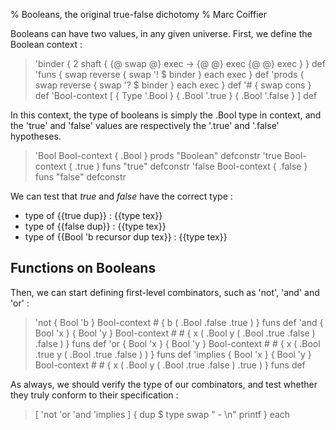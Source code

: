 % Booleans, the original true-false dichotomy
% Marc Coiffier

Booleans can have two values, in any given universe.
First, we define the Boolean context :

> 'binder { 2 shaft { {@ swap @} exec -> {@ @} exec {@ @} exec } } def
> 'funs { swap reverse { swap '! $ binder } each exec } def
> 'prods { swap reverse { swap '? $ binder } each exec } def
> '# { swap cons } def
> 'Bool-context [ { Type '.Bool } { .Bool '.true } { .Bool '.false } ] def

In this context, the type of booleans is simply the .Bool type in
context, and the 'true' and 'false' values are respectively the '.true'
and '.false' hypotheses.

> 'Bool Bool-context { .Bool } prods  "Boolean" defconstr
> 'true Bool-context { .true } funs   "true"    defconstr 
> 'false Bool-context { .false } funs "false"   defconstr

We can test that $true$ and $false$ have the correct type :

  - type of {{true dup}} : {{type tex}}
  - type of {{false dup}} : {{type tex}}
  - type of {{Bool 'b recursor dup tex}} : {{type tex}}

Functions on Booleans
---------------------

Then, we can start defining first-level combinators, such as 'not', 'and' and 'or' :

> 'not { Bool 'b } Bool-context # { b ( .Bool .false .true ) } funs def
> 'and { Bool 'x } { Bool 'y } Bool-context # #
>   { x ( .Bool y ( .Bool .true .false ) .false ) } funs def
> 'or { Bool 'x } { Bool 'y } Bool-context # #
>   { x ( .Bool .true y ( .Bool .true .false ) ) } funs def
> 'implies { Bool 'x } { Bool 'y } Bool-context # #
>   { x ( .Bool y ( .Bool .true .false ) .true ) } funs def

As always, we should verify the type of our combinators, and test
whether they truly conform to their specification :

> [ 'not 'or 'and 'implies ] { dup $ type swap "  - $%s : %l$\n" printf } each

